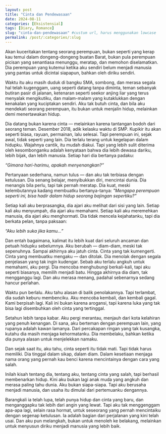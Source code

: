 ```yaml
---
layout: post
title: "Cinta dan Pendewasaan"
date: 2024-08-11
categories: [Eksistensial]
tags: [Diary, Romance]
slug: "cinta-dan-pendewasaan" #custum url, harus menggunakan lowcase
permalink: /post/:categories/:slug
---
```


Akan kuceritakan tentang seorang perempuan, bukan seperti yang kerap kau temui dalam dongeng-dongeng buatan Barat, bukan pula perempuan picisan yang senantiasa menunggu, meratap, dan memohon diselamatkan. Dia perempuan yang kutemui ketika aku sendiri belum menjadi manusia yang pantas untuk dicintai siapapun, bahkan oleh diriku sendiri.

Waktu itu aku masih duduk di bangku SMA, sombong, dan merasa segala hal telah kugenggam, uang seperti datang tanpa diminta, teman sebanyak butiran pasir di jalanan, ketenaran seperti seekor anjing liar yang terus menyalak mengikutiku, dan malam-malam yang kutaklukkan dengan kenakalan yang kuciptakan sendiri. Aku tak butuh cinta, dan bila aku mendekati seorang perempuan, itu bukan untuk menjalin hidup, melainkan demi menertawakan hidup.

Dia datang bukan karena cinta — melainkan karena tantangan bodoh dari seorang teman. Desember 2018, adik kelasku waktu di SMP. Kupikir itu akan seperti biasa, rayuan, permainan, lalu selesai. Tapi perempuan ini, sejak awal, tidak seperti yang lain. Dia terlalu terang untuk kegelapan dalam hidupku. Wajahnya cantik, itu mudah diakui. Tapi yang lebih sulit diterima oleh kesombonganku adalah kenyataan bahwa dia lebih dewasa dariku, lebih bijak, dan lebih manusia. Setiap hari dia bertanya padaku:

*“Gimana hari-harimu, apakah menyenangkan?”*

Pertanyaan sederhana, namun tulus — dan aku tak terbiasa dengan ketulusan. Dia senang belajar, menyibukkan diri, mencintai dunia. Dia menangis bila perlu, tapi tak pernah meratap. Dia kuat, meski kelembutannya kadang membuatku bertanya-tanya: *"Mengapa perempuan seperti ini, bisa hadir dalam hidup seorang bajingan sepertiku?"*

Setiap kali aku berprasangka, dia ajari aku melihat dari sisi yang lain. Setiap kali aku menyumpah, dia ajari aku memahami. Setiap kali aku meremehkan manusia, dia ajari aku menghormati. Dia tidak mencela kejahatanku, tapi dia berkata pelan, tanpa paksaan: 

*“Aku lebih suka jika kamu...”*

Dan entah bagaimana, kalimat itu lebih kuat dari seluruh ancaman dan petuah hidupku sebelumnya. Aku berubah — diam-diam, meski tak sepenuhnya. Sampai akhirnya aku jatuh cinta. Cinta yang tak kumengerti. Cinta yang membuatku mengaku — dan ditolak. Dia menolak dengan segala penjelasan yang tak ingin kudengar. Sebab aku terlalu angkuh untuk memahami, aku pergi. Dia mencoba menghubungi berkali-kali, tapi aku seperti biasanya, memilih menjadi batu. Hingga akhirnya dia diam, tak mengganggu lagi. Dan aku  merasa menang, padahal sebenarnya sedang hancur perlahan.

Waktu pun berlalu. Aku tahu alasan di balik penolakannya. Tapi terlambat, dia sudah keburu membenciku. Aku mencoba kembali, dan kembali gagal. Kami berpisah lagi. Kali ini bukan karena arogansi, tapi karena luka yang tak bisa lagi disembuhkan oleh cinta yang tertinggal.

Setahun lebih tanpa kabar. Aku pergi merantau, menjauh dari kota kelahiran yang penuh kenangan. Di sana, aku berteman dengan perempuan lain, yang rupanya adalah kawan lamanya. Dari percakapan ringan yang tak kusangka, kutahu dia masih menjaga kehormatanku. Dia membelaku, bahkan ketika dia punya alasan untuk menjelekkan namaku.

Dan sejak saat itu, aku tahu, cinta seperti itu tidak mati. Tapi tidak harus memiliki. Dia tinggal dalam sikap, dalam diam. Dalam kesetiaan menjaga nama orang yang pernah kau benci karena mencintainya dengan cara yang salah.

Inilah kisah tentang dia, tentang aku, tentang cinta yang salah, tapi berhasil membenarkan hidup. Kini aku bukan lagi anak muda yang angkuh dan merasa paling tahu dunia. Aku bukan siapa-siapa. Tapi aku berusaha menjadi manusia, dan usaha itu dimulai dari pertemuanku dengannya.

Barangkali ia telah lupa, telah punya hidup dan cinta yang baru, dan menganggapku tak lebih dari angin yang lewat. Tapi aku tak menggenggam apa-apa lagi, selain rasa hormat, untuk seseorang yang pernah mencintaiku dengan segenap ketulusan. Ia adalah bagian dari perjalanan yang kini telah usai. Dan aku pun melangkah, bukan untuk menoleh ke belakang, melainkan untuk menyusun diriku menjadi manusia yang lebih baik.
